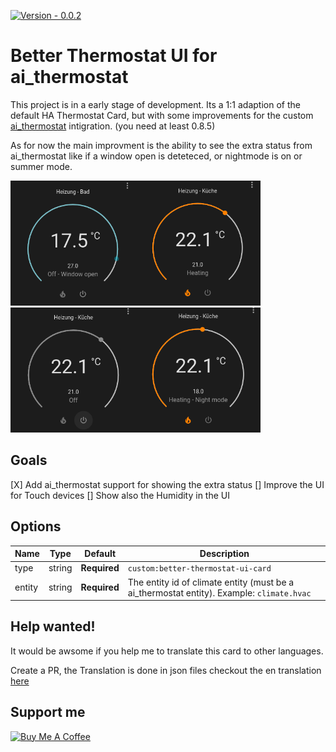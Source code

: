 [![Version - 0.0.2](https://img.shields.io/badge/Version-0.0.2-009688?style=for-the-badge)](https://github.com/KartoffelToby/ai_thermostat/releases)

# Better Thermostat UI for ai_thermostat

This project is in a early stage of development. Its a 1:1 adaption of the default HA Thermostat Card, but with some improvements for the custom [ai_thermostat](https://github.com/KartoffelToby/ai_thermostat) intigration. (you need at least 0.8.5)

As for now the main improvment is the ability to see the extra status from ai_thermostat like if a window open is deteteced, or nightmode is on or summer mode.

<img style="width:200px; height:200px; object-fit:cover;" src="assets/1.png" width="200px"><img style="width:200px; height:200px; object-fit:cover;" src="assets/2.png" width="200px"><img style="width:200px; height:200px; object-fit:cover;" src="assets/3.png" width="200px"><img style="width:200px; height:200px; object-fit:cover;" src="assets/4.png" width="200px">

## Goals

[X] Add ai_thermostat support for showing the extra status
[] Improve the UI for Touch devices
[] Show also the Humidity in the UI

## Options

| Name                 | Type    | Default      | Description                                                                                            |
| -------------------- | ------- | ------------ | ------------------------------------------------------------------------------------------------------ |
| type                 | string  | **Required** | `custom:better-thermostat-ui-card`                                                                          |
| entity               | string  | **Required** | The entity id of climate entity (must be a ai_thermostat entity). Example: `climate.hvac`                                               |


## Help wanted!

It would be awsome if you help me to translate this card to other languages.

Create a PR, the Translation is done in json files checkout the en translation [here](src/localize/languages/en.json)

## Support me
<a href="https://www.buymeacoffee.com/kartoffeltoby" target="_blank"><img src="https://cdn.buymeacoffee.com/buttons/v2/default-green.png" alt="Buy Me A Coffee" style="height: 60px !important;width: 217px !important;" ></a>